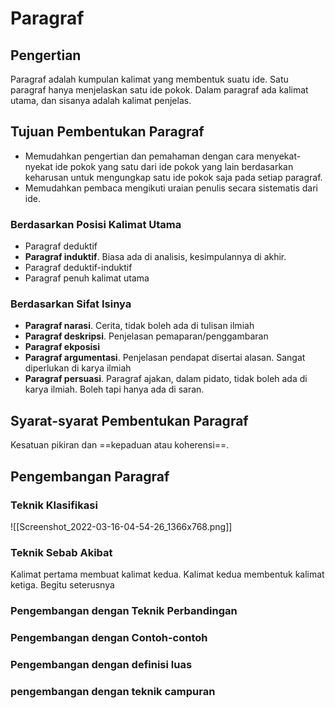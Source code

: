 # Paragraf

## Pengertian

Paragraf adalah kumpulan kalimat yang membentuk suatu ide. Satu paragraf hanya menjelaskan satu ide pokok. Dalam paragraf ada kalimat utama, dan sisanya adalah kalimat penjelas.

## Tujuan Pembentukan Paragraf

- Memudahkan pengertian dan pemahaman dengan cara menyekat-nyekat ide pokok yang satu dari ide pokok yang lain berdasarkan keharusan untuk mengungkap satu ide pokok saja pada setiap paragraf.
- Memudahkan pembaca mengikuti uraian penulis secara sistematis dari ide.

### Berdasarkan Posisi Kalimat Utama

- Paragraf deduktif
- **Paragraf induktif**. Biasa ada di analisis, kesimpulannya di akhir.
- Paragraf deduktif-induktif
- Paragraf penuh kalimat utama

### Berdasarkan Sifat Isinya

- **Paragraf narasi**. Cerita, tidak boleh ada di tulisan ilmiah
- **Paragraf deskripsi**. Penjelasan pemaparan/penggambaran
- **Paragraf ekposisi**
- **Paragraf argumentasi**. Penjelasan pendapat disertai alasan. Sangat diperlukan di karya ilmiah
- **Paragraf persuasi**. Paragraf ajakan, dalam pidato, tidak boleh ada di karya ilmiah. Boleh tapi hanya ada di saran.

## Syarat-syarat Pembentukan Paragraf

Kesatuan pikiran dan ==kepaduan atau koherensi==.

## Pengembangan Paragraf

### Teknik Klasifikasi

![[Screenshot_2022-03-16-04-54-26_1366x768.png]]

### Teknik Sebab Akibat

Kalimat pertama membuat kalimat kedua. Kalimat kedua membentuk kalimat ketiga. Begitu seterusnya

### Pengembangan dengan Teknik Perbandingan


### Pengembangan dengan Contoh-contoh

### Pengembangan dengan definisi luas


### pengembangan dengan teknik campuran
